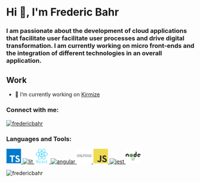 <h1>Hi 👋, I'm Frederic Bahr</h1>
<h3>I am passionate about the development of cloud applications that facilitate user facilitate user processes and drive digital transformation. I am currently working on micro front-ends and the integration of different technologies in an overall application.</h3>

## Work

- 🔭 I’m currently working on [Kirmize](https://kirmize.de)

<h3 align="left">Connect with me:</h3>
<p align="left">
<a href="https://linkedin.com/in/fredericbahr" target="blank"><img align="center" src="https://raw.githubusercontent.com/rahuldkjain/github-profile-readme-generator/master/src/images/icons/Social/linked-in-alt.svg" alt="fredericbahr" height="30" width="40" /></a>
</p>

<h3 align="left">Languages and Tools:</h3>
<div>
<p align="left">
  <a href="https://www.typescriptlang.org/" target="_blank" rel="noreferrer">
    <img src="https://raw.githubusercontent.com/devicons/devicon/master/icons/typescript/typescript-original.svg" alt="typescript" width="40" height="40"/>
  </a>
  <a href="https://lit.dev" target="_blank" rel="noreferrer">
    <img src="https://github.com/lit/lit/raw/main/packages/lit/logo.svg" alt="lit" width="40" height="40"/>
  </a>
  <a href="https://reactjs.org/" target="_blank" rel="noreferrer">
    <img src="https://raw.githubusercontent.com/devicons/devicon/master/icons/react/react-original-wordmark.svg" alt="react" width="40" height="40"/>
  </a>
  <a href="https://angular.io" target="_blank" rel="noreferrer">
    <img src="https://angular.io/assets/images/logos/angular/angular.svg" alt="angular" width="40" height="40"/>
  </a>
  <a href="https://expressjs.com" target="_blank" rel="noreferrer">
    <img src="https://raw.githubusercontent.com/devicons/devicon/master/icons/express/express-original-wordmark.svg" alt="express" width="40" height="40"/>
  </a>
  <a href="https://developer.mozilla.org/en-US/docs/Web/JavaScript" target="_blank" rel="noreferrer">
    <img src="https://raw.githubusercontent.com/devicons/devicon/master/icons/javascript/javascript-original.svg" alt="javascript" width="40" height="40"/>
  </a>
  <a href="https://jestjs.io" target="_blank" rel="noreferrer">
    <img src="https://www.vectorlogo.zone/logos/jestjsio/jestjsio-icon.svg" alt="jest" width="40" height="40"/>
  </a>
  <a href="https://nodejs.org" target="_blank" rel="noreferrer">
    <img src="https://raw.githubusercontent.com/devicons/devicon/master/icons/nodejs/nodejs-original-wordmark.svg" alt="nodejs" width="40" height="40"/>
  </a>
</p>
</div>

<p><img align="left" src="https://github-readme-stats.vercel.app/api/top-langs?username=fredericbahr&show_icons=true&locale=en&layout=compact" alt="fredericbahr" /></p>
